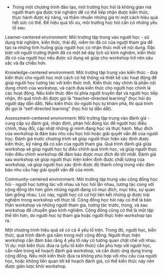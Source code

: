 - Trong một chương trình đào tạo, môi trường học hỏi là không gian mà người tham gia được trải nghiệm để có thể tiếp nhận được kiến thức, thực hành được kỹ năng, và thấm nhuần những giá trị một cách hiệu quả hết sức có thể. Để hiệu quả tối ưu, môi trường học hỏi cần có những yếu tố sau.

Learner-centered environment: Môi trường tập trung vào người học - sử dụng trải nghiệm, kiến thức, thái độ, niềm tin đã có của người tham gia để tạo ra những tình huống giúp người học có nhận thức mới về nội dung. Đặc biệt với người trưởng thành đã có một bề dày lịch sử kinh nghiệm, kiến thức đã có của người học nếu được sử dụng sẽ giúp cho workshop trở nên sâu sắc và đa chiều hơn.

Knowledge-centered environment: Môi trường tập trung vào kiến thức - đưa kiến thức cho người học một cách có hệ thống và thiết kế các hoạt động để giúp người học tương tác với kiến thức mới. Kiến thức này chính là phần nội dung chính của workshop, và cách đưa kiến thức cho người học chính là các hoạt động. Nếu kiến thức đến từ phía người truyền đạt và người học tiếp nhận, thì quá trình đó được gọi là “teacher-directed learning” (học hỏi do người dạy dẫn dắt). Nếu kiến thức do người học tự khám phá, thì quá trình đó gọi là “self-directed learning” (học hỏi tự dẫn dắt). 

Assessment-centered environment: Môi trường tập trung vào đánh giá - cung cấp sự đánh giá, nhận định, phản hồi đúng lúc để người học điều chỉnh, thay đổi, cập nhật những gì mình đang học và thực hành. Mục đích của workshop là đảm bảo nhu cầu học hỏi hoặc giải quyết vấn đề của người học. Đánh giá trước chương trình sẽ giúp người thực hiện xác định được kiến thức, kỹ năng đã có sẵn của người tham gia. Quá trình đánh giá giữa workshop sẽ giúp người học tự điều chỉnh quá trình học, và giúp người thực hiện điều chỉnh workshop để đảm bảo được mục đích đó tốt nhất. Đánh giá sau workshop sẽ giúp người thực hiện kiểm định được chất lượng của workshop, và giúp người học xác định được độ thành công trong việc đảm bảo nhu cầu hay giải quyết vấn đề của mình.

Community-centered environment: Môi trường tập trung vào cộng đồng học hỏi - người học tương tác với nhau và học hỏi lẫn nhau, tương tác cùng với cộng đồng lớn hơn gồm những người đang có mục đích, mục tiêu, sự quan tâm giống nhau. Lúc này, người học có cơ hội liên kết những gì được trải nghiệm trong workshop với thực tế. Cộng đồng học hỏi này có thể là bản thân workshop và những người tham gia, tương tác trước, trong, và sau workshop để chuyển giao kinh nghiệm. Cộng đồng cũng có thể là một tập thể lớn hơn, do người học tự tham gia hoặc người thực hiện workshop tạo ra.

Một chương trình hiệu quả sẽ có cả 4 yếu tố trên. Trong đó, người học, kiến thức, quá trình đánh giá nằm trong một cộng đồng. Người thực hiện workshop cần đảm bảo rằng 4 yếu tố này có tương quan chặt chẽ với nhau. Ví dụ: một kiến thức đưa ra (yếu tố kiến thức) cần phù hợp với người học, cần nằm trong kế hoạch đánh giá workshop, và cần được ứng dụng trong cộng đồng. Nếu một kiến thức đưa ra không phù hợp với nhu cầu của người học, hoặc không liên quan tới kế hoạch đánh giá, có thể kiến thức này nên được giản lược khỏi workshop.
